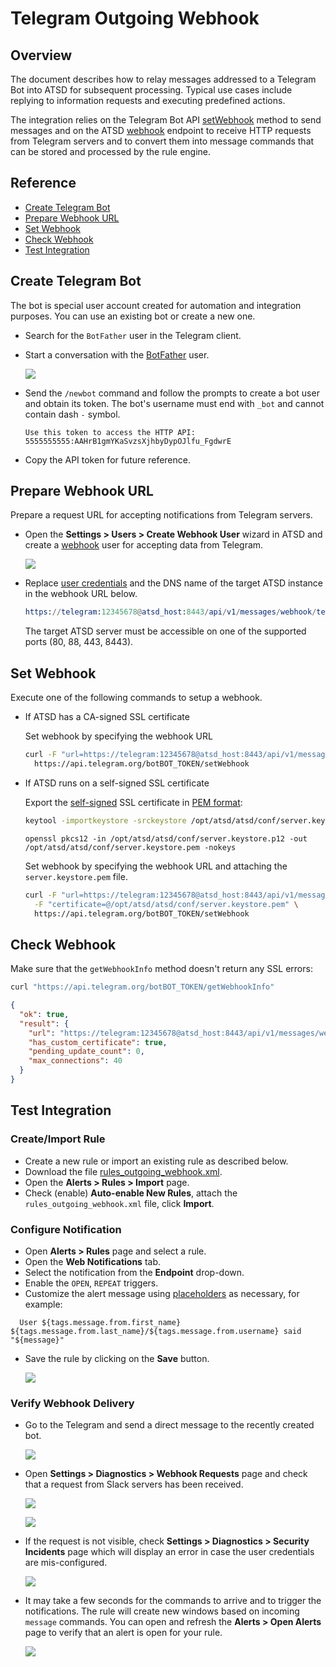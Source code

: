 # Telegram Outgoing Webhook

## Overview

The document describes how to relay messages addressed to a Telegram Bot into ATSD for subsequent processing. Typical use cases include replying to information requests and executing predefined actions.

The integration relies on the Telegram Bot API [setWebhook](https://core.telegram.org/bots/api#setwebhook) method to send messages and on the ATSD [webhook](../../api/data/messages/webhook.md) endpoint to receive HTTP requests from Telegram servers and to convert them into message commands that can be stored and processed by the rule engine.

## Reference

 * [Create Telegram Bot](#create-telegram-bot)
 * [Prepare Webhook URL](#prepare-webhook-url)
 * [Set Webhook](#set-webhook)
 * [Check Webhook](#check-webhook)
 * [Test Integration](#test-integration)

## Create Telegram Bot

The bot is special user account created for automation and integration purposes. You can use an existing bot or create a new one.

* Search for the `BotFather` user in the Telegram client.
* Start a conversation with the [BotFather](https://telegram.me/botfather) user.

    ![](images/botfather.png)

* Send the `/newbot` command and follow the prompts to create a bot user and obtain its token. The bot's username must end with `_bot` and cannot contain dash `-` symbol.

    ```
    Use this token to access the HTTP API:
    5555555555:AAHrB1gmYKaSvzsXjhbyDypOJlfu_FgdwrE
    ```
* Copy the API token for future reference.

## Prepare Webhook URL

Prepare a request URL for accepting notifications from Telegram servers.

* Open the **Settings > Users > Create Webhook User** wizard in ATSD and create a [webhook](../../api/data/messages/webhook.md#webhook-user-wizard) user for accepting data from Telegram.

  ![](images/outgoing_webhook_telegram_user.png)

* Replace [user credentials](../../api/data/messages/webhook.md#authentication) and the DNS name of the target ATSD instance in the webhook URL below.

   ```elm
   https://telegram:12345678@atsd_host:8443/api/v1/messages/webhook/telegram?command.message=message.text
   ```  

  The target ATSD server must be accessible on one of the supported ports (80, 88, 443, 8443).

## Set Webhook

Execute one of the following commands to setup a webhook.

* If ATSD has a CA-signed SSL certificate

  Set webhook by specifying the webhook URL

    ```bash
    curl -F "url=https://telegram:12345678@atsd_host:8443/api/v1/messages/webhook/telegram?command.message=message.text" \
      https://api.telegram.org/botBOT_TOKEN/setWebhook
    ```

* If ATSD runs on a self-signed SSL certificate

  Export the [self-signed](/administration/ssl-self-signed.md) SSL certificate in [PEM format](https://core.telegram.org/bots/webhooks#a-self-signed-certificate):

  ```bash
  keytool -importkeystore -srckeystore /opt/atsd/atsd/conf/server.keystore -destkeystore /opt/atsd/atsd/conf/server.keystore.p12 -srcstoretype jks -deststoretype pkcs12
  ```

  ```
  openssl pkcs12 -in /opt/atsd/atsd/conf/server.keystore.p12 -out /opt/atsd/atsd/conf/server.keystore.pem -nokeys
  ```

    Set webhook by specifying the webhook URL and attaching the `server.keystore.pem` file.

    ```bash
    curl -F "url=https://telegram:12345678@atsd_host:8443/api/v1/messages/webhook/telegram?command.message=message.text" \
      -F "certificate=@/opt/atsd/atsd/conf/server.keystore.pem" \
      https://api.telegram.org/botBOT_TOKEN/setWebhook
    ```

## Check Webhook

Make sure that the `getWebhookInfo` method doesn't return any SSL errors:

```bash
curl "https://api.telegram.org/botBOT_TOKEN/getWebhookInfo"
```
```json
{
  "ok": true,
  "result": {
    "url": "https://telegram:12345678@atsd_host:8443/api/v1/messages/webhook/telegram?command.message=message.text",
    "has_custom_certificate": true,
    "pending_update_count": 0,
    "max_connections": 40
  }
}
```

## Test Integration

### Create/Import Rule

* Create a new rule or import an existing rule as described below.
* Download the file [rules_outgoing_webhook.xml](resources/rules_outgoing_webhook.xml).
* Open the **Alerts > Rules > Import** page.
* Check (enable) **Auto-enable New Rules**, attach the `rules_outgoing_webhook.xml` file, click **Import**.

### Configure Notification

* Open **Alerts > Rules** page and select a rule.
* Open the **Web Notifications** tab.
* Select the notification from the **Endpoint** drop-down.
* Enable the `OPEN`, `REPEAT` triggers.
* Customize the alert message using [placeholders](../placeholders.md) as necessary, for example:

```ls
  User ${tags.message.from.first_name} ${tags.message.from.last_name}/${tags.message.from.username} said "${message}"
```

* Save the rule by clicking on the **Save** button.

    ![](images/outgoing_webhook_telegram_1.png)

### Verify Webhook Delivery

* Go to the Telegram and send a direct message to the recently created bot.

    ![](images/outgoing_webhook_telegram_2.png)
    
* Open **Settings > Diagnostics > Webhook Requests** page and check that a request from Slack servers has been received.

    ![](images/outgoing_webhook_slack_18.png)
    
    ![](images/outgoing_webhook_slack_19.png)
    
* If the request is not visible, check **Settings > Diagnostics > Security Incidents** page which will display an error in case the user credentials are mis-configured.

    ![](images/outgoing_webhook_slack_20.png)

* It may take a few seconds for the commands to arrive and to trigger the notifications. The rule will create new windows based on incoming `message` commands. You can open and refresh the **Alerts > Open Alerts** page to verify that an alert is open for your rule.

    ![](images/outgoing_webhook_telegram_3.png)  
